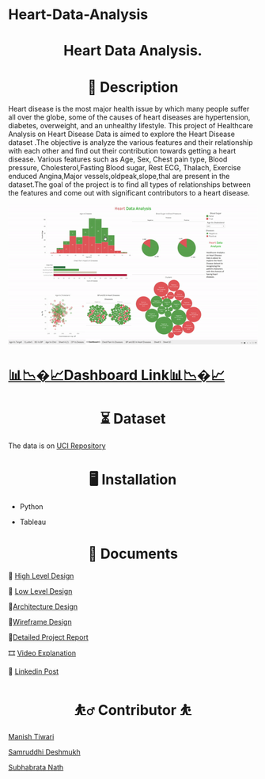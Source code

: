 # Heart-Data-Analysis
<h1 align="center">Heart Data Analysis.</h1>



<h1 align="center">📝 Description</h1>


Heart disease is the most major health issue by which many people suffer all over the globe, 
some of the causes of heart diseases are hypertension, diabetes, overweight, and an 
unhealthy lifestyle. This project of Healthcare Analysis on Heart Disease Data is aimed to explore 
the Heart Disease dataset .The objective is analyze the various features and their relationship 
with each other and find out their contribution towards getting a heart disease.
Various features such as Age, Sex, Chest pain type, Blood pressure, Cholesterol,Fasting Blood 
sugar, Rest ECG, Thalach, Exercise enduced Angina,Major vessels,oldpeak,slope,thal are 
present in the dataset.The goal of the project is to find all types of relationships between the 
features and come out with significant contributors to a heart disease.



![alt-text](https://github.com/subha996/Heart-Data-Analysis/blob/main/dashboard.gif)

# [📊📉�📈Dashboard Link📊📉�📈](https://public.tableau.com/app/profile/subhabrata.nath/viz/HeartDiseaseV2/Dashboard1?publish=yes)


<h1 align="center">⏳ Dataset</h1>

The data is on [UCI Repository](https://archive.ics.uci.edu/ml/datasets/heart+Disease)

<h1 align="center">🖥️ Installation</h1>

* Python

* Tableau


<h1 align="center">📜 Documents</h1>

📜 [High Level Design](https://drive.google.com/file/d/1PGJ21vVWQOWBLXpVI8gklYEhUMd_Q_5p/view?usp=sharing)

📜 [Low Level Design](https://drive.google.com/file/d/1h5MpDASkRB6BHsybHS6B1R0zwhZ87wt4/view?usp=sharing)

📜[Architecture Design](https://drive.google.com/file/d/1q7ywxQfOkFh0t-z65VouTlRetcNeM3aS/view?usp=sharing)

📜[Wireframe Design](https://drive.google.com/file/d/1QuVVbOpNfhjgcKEs6QNlGyuIbBX5aaLr/view?usp=sharing)

📜[Detailed Project Report](https://drive.google.com/file/d/1Ksqnz4j-a7tPlpZTgdwvXumsYkrTc_j1/view?usp=sharing)


🎞 [Video Explanation](https://youtu.be/k0U0jlu0C5o)

🎈 [Linkedin Post](https://www.linkedin.com/posts/manishtiwarii_datafam-dataviz-activity-6839462622325211136-NqnW/)




<h1 align="center">⛹️‍♂️ Contributor ⛹️‍</h1>

[Manish Tiwari](https://www.linkedin.com/in/manishtiwarii/?miniProfileUrn=urn%3Ali%3Afs_miniProfile%3AACoAABceCrUBpfXSsxc2CoF8CYpdZjrLW3oL_pM)

[Samruddhi Deshmukh](https://www.linkedin.com/in/samruddhi-deshmukh-aa4a28136/)

[Subhabrata Nath](https://www.linkedin.com/in/subhabrata-nath-181375115/)
